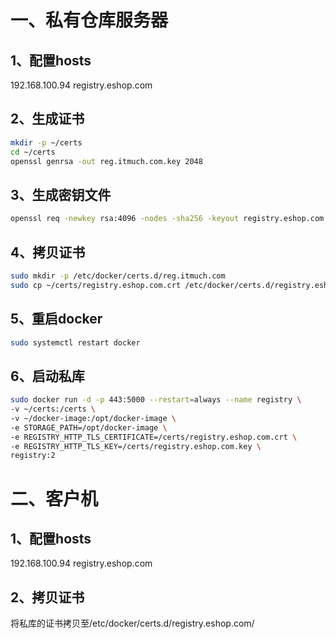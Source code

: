 一、私有仓库服务器
====
1、配置hosts
----
192.168.100.94 registry.eshop.com


2、生成证书
----
```bash
mkdir -p ~/certs
cd ~/certs
openssl genrsa -out reg.itmuch.com.key 2048
```

3、生成密钥文件
----
```bash
openssl req -newkey rsa:4096 -nodes -sha256 -keyout registry.eshop.com.key -x509 -days 365 -out registry.eshop.com.crt
```

4、拷贝证书
----
```bash
sudo mkdir -p /etc/docker/certs.d/reg.itmuch.com
sudo cp ~/certs/registry.eshop.com.crt /etc/docker/certs.d/registry.eshop.com/
```

5、重启docker
----
```bash
sudo systemctl restart docker
```

6、启动私库
----
```bash
sudo docker run -d -p 443:5000 --restart=always --name registry \
-v ~/certs:/certs \
-v ~/docker-image:/opt/docker-image \
-e STORAGE_PATH=/opt/docker-image \
-e REGISTRY_HTTP_TLS_CERTIFICATE=/certs/registry.eshop.com.crt \
-e REGISTRY_HTTP_TLS_KEY=/certs/registry.eshop.com.key \
registry:2
```

二、客户机
====
1、配置hosts
----
192.168.100.94 registry.eshop.com

2、拷贝证书
----
将私库的证书拷贝至/etc/docker/certs.d/registry.eshop.com/
